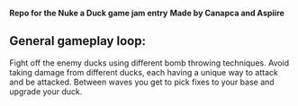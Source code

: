 **Repo for the Nuke a Duck game jam entry**
**Made by Canapca and Aspiire**

## General gameplay loop:
Fight off the enemy ducks using different bomb throwing techniques. Avoid taking damage from different ducks, each having a unique way to attack and be attacked. Between waves you get to pick fixes to your base and upgrade your duck.

